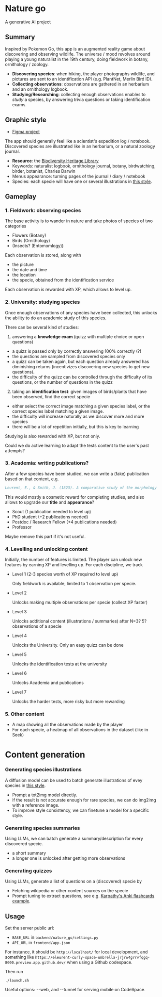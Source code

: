 # Nature go

A generative AI project

## Summary

Inspired by Pokemon Go, this app is an augmented reality game about discovering and observing wildlife.
The universe / mood revolves around playing a young naturalist in the 19th century, doing fieldwork in botany, ornithology / zoology.

- **Discovering species**: when hiking, the player photographs wildlife, and pictures are sent to an identification API (e.g. PlantNet, Merlin Bird ID).
- **Collecting observations**: observations are gathered in an herbarium and an ornithology logbook.
- **Studying/Researching**: collecting enough observations enables to *study* a species, by answering trivia questions or taking identification exams.

## Graphic style

- [Figma project](https://www.figma.com/file/iPjswR0CeXpBdz94pG0Bgh/Nature-Go?type=design&mode=design&t=kyAtjChl3VWXbrzz-1)

The app should generally feel like a scientist's expedition log / notebook. Discovered species are illustrated like in an herbarium, or a natural zoology journal.

- **Resource**: the [Biodiversity Heritage Library](https://www.flickr.com/photos/biodivlibrary/)
- Keywords: naturalist logbook, ornithology journal, botany, birdwatching, birder, botanist, Charles Darwin
- Menus appearance: turning pages of the journal / diary / notebook
- Species: each specie will have one or several illustrations in [this style](https://www.flickr.com/photos/biodivlibrary/).

## Gameplay

### 1. Fieldwork: observing species

The base activity is to wander in nature and take photos of species of two categories

- Flowers (Botany)
- Birds (Ornithology)
- (Insects? (Entomomlogy))

Each observation is stored, along with

- the picture
- the date and time
- the location
- the specie, obtained from the identification service

Each observation is rewarded with XP, which allows to level up.

### 2. University: studying species

Once enough observations of any species have been collected, this unlocks the ability to do an academic study of this species.

There can be several kind of studies:

1. answering a **knowledge exam** (quizz with multiple choice or open questions)
  - a quizz is passed only by correctly answering 100% correctly (?)
  - the questions are sampled from discovered species only
  - a quizz can be taken again, but each question already answered has diminishing returns (incentivizes discovering new species to get new questions).
  - the difficulty of the quizz can be controlled through the difficulty of its questions, or the number of questions in the quizz
2. taking an **identification test**: given images of birds/plants that have been observed, find the correct specie
  - either select the correct image matching a given species label, or the correct species label matching a given image.
  - the difficulty will increase naturally as we discover more and more species
  - there will be a lot of repetition initially, but this is key to learning

Studying is also rewarded with XP, but not only.

Could we do active learning to adapt the tests content to the user's past attempts?

### 3. Academia: writing publications?

After a few species have been studied, we can write a  (fake) publication based on that content, e.g.

```bibtex
Leurent, E., & Smith, J. (1823). A comparative study of the morphology and ecology of edelweiss, forget-me-not, and daffodils. Journal of Botany, 23(2), 45-56.
```

This would mostly a cosmetic reward for completing studies, and also allows to upgrade our **title** and **appearance**?

- Scout (1 publication needed to level up)
- PhD student (+2 publications needed)
- Postdoc / Research Fellow (+4 publications needed)
- Professor

Maybe remove this part if it's not useful.

### 4. Levelling and unlocking content

Initially, the number of features is limited. The player can unlock new features by earning XP and levelling up.
For each discipline, we track

- Level 1 (2-3 species worth of XP required to level up)

    Only fieldwork is available, limited to 1 observation per specie.

- Level 2

    Unlocks making multiple observations per specie (collect XP faster)

- Level 3

    Unlocks additional content (illustrations / summaries) after N=3? 5? observations of a specie

- Level 4

   Unlocks the University. Only an easy quizz can be done

- Level 5

   Unlocks the identification tests at the university

- Level 6

  Unlocks Academia and publications

- Level 7

  Unlocks the harder tests, more risky but more rewarding

### 5. Other content

- A map showing all the observations made by the player
- For each specie, a heatmap of all observations in the dataset (like in Seek)

# Content generation

### Generating species illustrations

A diffusion model can be used to batch generate illustrations of evey species in [this style](https://www.flickr.com/photos/biodivlibrary/).

- Prompt a txt2img model directly.
- If the result is not accurate enough for rare species, we can do img2img with a reference image.
- To improve style consistency, we can finetune a model for a specific style.

### Generating species summaries

Using LLMs, we can batch generate a summary/description for every discovered specie.

- a short summary
- a longer one is unlocked after getting more observations

### Generating quizzes

Using LLMs, generate a list of questions on a (discovered) specie by

- Fetching wikipedia or other content sources on the specie
- Prompt tuning to extract questions, see e.g. [Karpathy's Anki flashcards example](https://twitter.com/karpathy/status/1663262981302681603?s=20).


## Usage

Set the server public url:
- `BASE_URL` in `backend/nature_go/settings.py`
- `API_URL` in `frontend/app.json`

For instance, it should be `http://localhost/` for local development, and something like `https://eleurent-curly-space-umbrella-jrjrw4g7rvfqgq-8000.preview.app.github.dev/` when using a Github codespace.

Then run

```
./launch.sh
```

Useful options: --web, and --tunnel for serving mobile on CodeSpace.
